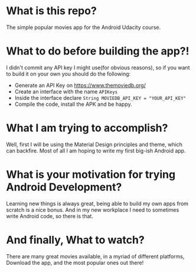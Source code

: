 # What is this repo?
The simple popular movies app for the Android Udacity course.

# What to do before building the app?!
I didn't commit any API key I might use(for obvious reasons), so if you want to build it on your own you should do the following:
- Generate an API Key on https://www.themoviedb.org/
- Create an interface with the name `APIKeys`
- Inside the interface declare `String MOVIEDB_API_KEY = "YOUR_API_KEY"`
- Compile the code, install the APK and be happy.

# What I am trying to accomplish?
Well, first I will be using the Material Design principles and theme, which can backfire. Most of all I am hoping to write my first big-ish
Android app.

# What is your motivation for trying Android Development?
Learning new things is always great, being able to build my own apps from scratch is a nice bonus. And in my new workplace I need to sometimes
write Android code, so there is that.

# And finally, What to watch?
There are many great movies available, in a myriad of different platforms, Download the app, and the most popular ones out there!
